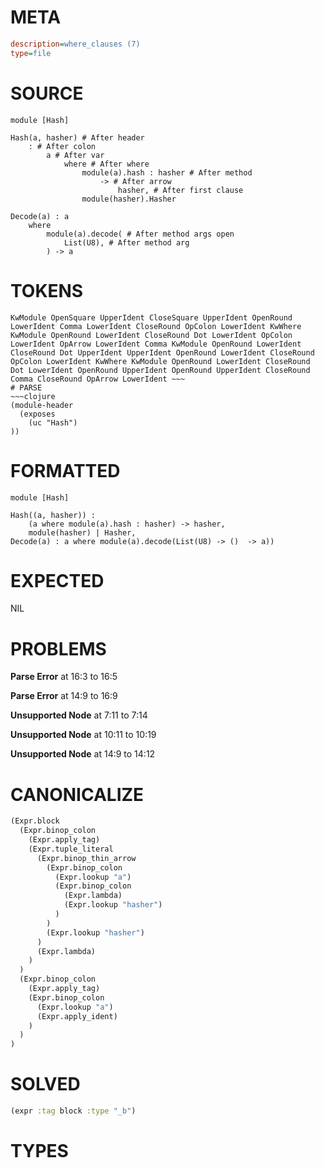 # META
~~~ini
description=where_clauses (7)
type=file
~~~
# SOURCE
~~~roc
module [Hash]

Hash(a, hasher) # After header
	: # After colon
		a # After var
			where # After where
				module(a).hash : hasher # After method
					-> # After arrow
						hasher, # After first clause
				module(hasher).Hasher

Decode(a) : a
	where
		module(a).decode( # After method args open
			List(U8), # After method arg
		) -> a
~~~
# TOKENS
~~~text
KwModule OpenSquare UpperIdent CloseSquare UpperIdent OpenRound LowerIdent Comma LowerIdent CloseRound OpColon LowerIdent KwWhere KwModule OpenRound LowerIdent CloseRound Dot LowerIdent OpColon LowerIdent OpArrow LowerIdent Comma KwModule OpenRound LowerIdent CloseRound Dot UpperIdent UpperIdent OpenRound LowerIdent CloseRound OpColon LowerIdent KwWhere KwModule OpenRound LowerIdent CloseRound Dot LowerIdent OpenRound UpperIdent OpenRound UpperIdent CloseRound Comma CloseRound OpArrow LowerIdent ~~~
# PARSE
~~~clojure
(module-header
  (exposes
    (uc "Hash")
))
~~~
# FORMATTED
~~~roc
module [Hash]

Hash((a, hasher)) : 
	(a where module(a).hash : hasher) -> hasher,
	module(hasher) | Hasher,
Decode(a) : a where module(a).decode(List(U8) -> ()  -> a))
~~~
# EXPECTED
NIL
# PROBLEMS
**Parse Error**
at 16:3 to 16:5

**Parse Error**
at 14:9 to 16:9

**Unsupported Node**
at 7:11 to 7:14

**Unsupported Node**
at 10:11 to 10:19

**Unsupported Node**
at 14:9 to 14:12

# CANONICALIZE
~~~clojure
(Expr.block
  (Expr.binop_colon
    (Expr.apply_tag)
    (Expr.tuple_literal
      (Expr.binop_thin_arrow
        (Expr.binop_colon
          (Expr.lookup "a")
          (Expr.binop_colon
            (Expr.lambda)
            (Expr.lookup "hasher")
          )
        )
        (Expr.lookup "hasher")
      )
      (Expr.lambda)
    )
  )
  (Expr.binop_colon
    (Expr.apply_tag)
    (Expr.binop_colon
      (Expr.lookup "a")
      (Expr.apply_ident)
    )
  )
)
~~~
# SOLVED
~~~clojure
(expr :tag block :type "_b")
~~~
# TYPES
~~~roc
~~~
